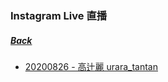 ### Instagram Live 直播
##### [Back](IG_List.md)

- [20200826 - 高辻麗 urara_tantan](IGlive/20200826.md)
